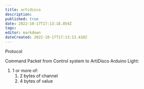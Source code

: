 ```yaml
---
title: artidisco
description: 
published: true
date: 2022-10-17T17:13:18.854Z
tags: 
editor: markdown
dateCreated: 2022-10-17T17:13:13.410Z
---
```


Protocol

Command Packet from Control system to ArtiDisco Arduino Light:

1.  1 or more of:
    1.  2 bytes of channel
    2.  4 bytes of value
